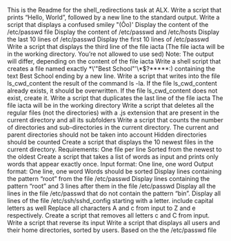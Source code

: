 This is the Readme for the shell_redirections task at ALX.
Write a script that prints “Hello, World”, followed by a new line to the standard output.
Write a script that displays a confused smiley "(Ôo)'
Display the content of the /etc/passwd file
Display the content of /etc/passwd and /etc/hosts
Display the last 10 lines of /etc/passwd
Display the first 10 lines of /etc/passwd
Write a script that displays the third line of the file iacta (The file iacta will be in the working directory. You’re not allowed to use sed)
Note: The output will differ, depending on the content of the file iacta
Write a shell script that creates a file named exactly \*\\'"Best School"\'\\*$\?\*\*\*\*\*:) containing the text Best School ending by a new line.
Write a script that writes into the file ls_cwd_content the result of the command ls -la. If the file ls_cwd_content already exists, it should be overwritten. If the file ls_cwd_content does not exist, create it.
Write a script that duplicates the last line of the file iacta
The file iacta will be in the working directory
Write a script that deletes all the regular files (not the directories) with a .js extension that are present in the current directory and all its subfolders
Write a script that counts the number of directories and sub-directories in the current directory.
The current and parent directories should not be taken into account
Hidden directories should be counted
Create a script that displays the 10 newest files in the current directory.
Requirements:
One file per line
Sorted from the newest to the oldest
Create a script that takes a list of words as input and prints only words that appear exactly once.
Input format: One line, one word
Output format: One line, one word
Words should be sorted
Display lines containing the pattern “root” from the file /etc/passwd
Display lines containing the pattern “root” and 3 lines after them in the file /etc/passwd
Display all the lines in the file /etc/passwd that do not contain the pattern “bin”.
Display all lines of the file /etc/ssh/sshd_config starting with a letter.
include capital letters as well
Replace all characters A and c from input to Z and e respectively.
Create a script that removes all letters c and C from input.
Write a script that reverse its input
Write a script that displays all users and their home directories, sorted by users.
Based on the the /etc/passwd file

